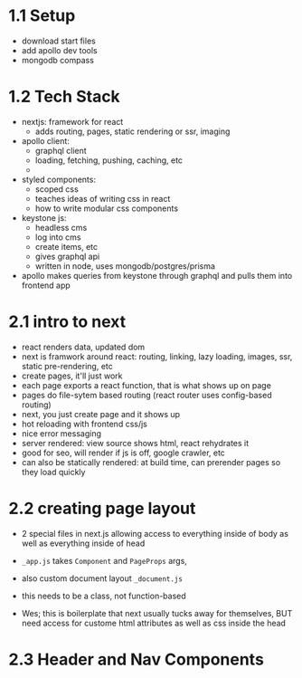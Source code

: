 # 1.1 Setup
* download start files
* add apollo dev tools
* mongodb compass

# 1.2 Tech Stack
* nextjs: framework for react
    * adds routing, pages, static rendering or ssr, imaging
* apollo client:
    * graphql client
    * loading, fetching, pushing, caching, etc
    * 
* styled components:
    * scoped css
    * teaches ideas of writing css in react
    * how to write modular css components
* keystone js:
    * headless cms
    * log into cms
    * create items, etc
    * gives graphql api
    * written in node, uses mongodb/postgres/prisma
* apollo makes queries from keystone through graphql and pulls them into frontend app


# 2.1 intro to next
* react renders data, updated dom
* next is framwork around react: routing, linking, lazy loading, images, ssr,
  static pre-rendering, etc
* create pages, it'll just work
* each page exports a react function, that is what shows up on page
* pages do file-sytem based routing (react router uses config-based routing)
* next, you just create page and it shows up
* hot reloading with frontend css/js
* nice error messaging
* server rendered: view source shows html, react rehydrates it
* good for seo, will render if js is off, google crawler, etc
* can also be statically rendered: at build time, can prerender pages so they
  load quickly
  
# 2.2 creating page layout
* 2 special files in next.js allowing access to everything inside of body as
  well as everything inside of head
* `_app.js` takes `Component` and `PageProps` args, 

* also custom document layout `_document.js`
* this needs to be a class, not function-based
* Wes; this is boilerplate that next usually tucks away for themselves,
    BUT need access for custome html attributes as well as css inside the head


# 2.3 Header and Nav Components
  

